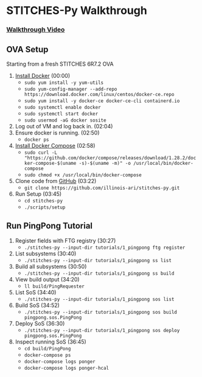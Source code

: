 # STITCHES-Py Walkthrough

### [Walkthrough Video](https://aripublic.blob.core.windows.net/files/stitches-py-walkthrough.mp4)

## OVA Setup

Starting from a fresh STITCHES 6R7.2 OVA

1. [Install Docker](https://docs.docker.com/engine/install/centos/) (00:00)
    * `sudo yum install -y yum-utils`
    * `sudo yum-config-manager --add-repo https://download.docker.com/linux/centos/docker-ce.repo`
    * `sudo yum install -y docker-ce docker-ce-cli containerd.io`
    * `sudo systemctl enable docker`
    * `sudo systemctl start docker`
    * `sudo usermod -aG docker sosite`
2. Log out of VM and log back in. (02:04)
3. Ensure docker is running. (02:50)
    * `docker ps`
4. [Install Docker Compose](https://docs.docker.com/compose/install/) (02:58)
    * `sudo curl -L "https://github.com/docker/compose/releases/download/1.28.2/docker-compose-$(uname -s)-$(uname -m)" -o /usr/local/bin/docker-compose`
    * `sudo chmod +x /usr/local/bin/docker-compose`
5. Clone code from [GitHub](https://github.com/illinois-ari/stitches-py) (03:22)
    * `git clone https://github.com/illinois-ari/stitches-py.git`
6. Run Setup (03:45)
    * `cd stitches-py`
    * `./scripts/setup`

## Run PingPong Tutorial
1. Register fields with FTG registry (30:27)
    * `./stitches-py --input-dir tutorials/1_pingpong ftg register`
2. List subsystems (30:40)
    * `./stitches-py --input-dir tutorials/1_pingpong ss list`
3. Build all subsystems (30:50)
    * `./stitches-py --input-dir tutorials/1_pingpong ss build`
4. View build output (34:20)
    * `ll build/PingRequester`
5. List SoS (34:40)
    * `./stitches-py --input-dir tutorials/1_pingpong sos list`
6. Build SoS (34:52)
    * `./stitches-py --input-dir tutorials/1_pingpong sos build pingpong.sos.PingPong`
7. Deploy SoS (36:30)
    * `./stitches-py --input-dir tutorials/1_pingpong sos deploy pingpong.sos.PingPong`
8. Inspect running SoS (36:45)
    * `cd build/PingPong`
    * `docker-compose ps`
    * `docker-compose logs ponger`
    * `docker-compose logs ponger-hcal`